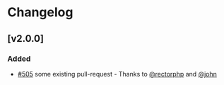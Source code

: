 # Changelog

## [v2.0.0]

### Added

- [#505] some existing pull-request - Thanks to [@rectorphp] and [@john]

[@john]: https://github.com/john
[#505]: https://github.com/dummy/dummy/pull/505
[@rectorphp]: https://github.com/rectorphp
